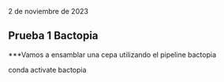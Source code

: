 2 de noviembre de 2023

## Prueba 1 Bactopia

 ***Vamos a ensamblar una cepa utilizando el pipeline bactopia

 conda activate bactopia

  
